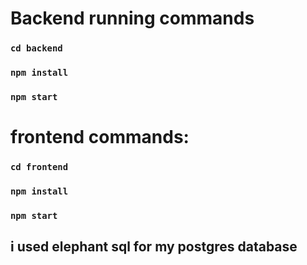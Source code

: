 # Backend running commands

### `cd backend`
### `npm install`
### `npm start`


# frontend commands:

### `cd frontend`
### `npm install`
### `npm start`



## i used elephant sql for my postgres database 